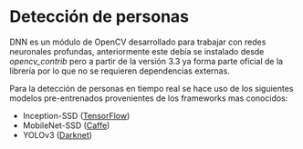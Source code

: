 # Detección de personas

DNN es un módulo de OpenCV desarrollado para trabajar con redes neuronales profundas, anteriormente este debía se instalado desde *opencv_contrib* pero a partir de la versión 3.3 ya forma parte oficial de la librería por lo que no se requieren dependencias externas.

Para la detección de personas en tiempo real se hace uso de los siguientes modelos pre-entrenados provenientes de los frameworks mas conocidos:

- Inception-SSD ([TensorFlow](https://www.tensorflow.org/))
- MobileNet-SSD ([Caffe](http://caffe.berkeleyvision.org/))
- YOLOv3 ([Darknet](https://pjreddie.com/darknet/))
